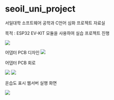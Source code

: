 # seoil_uni_project
서일대학 소프트웨어 공학과 C언어 심화 프로젝트 자료실

목적 : ESP32 EV-KIT 모듈을 사용하여 실습 프로젝트 진행

<img src="https://user-images.githubusercontent.com/11598835/96086997-1f078280-0efe-11eb-97f0-928dc4777cde.png">

어댑터 PCB 디자인
<img src="https://user-images.githubusercontent.com/11598835/96087193-71e13a00-0efe-11eb-8aa7-b5da6ddde902.png">


어댑터 PCB 회로

<img src="https://user-images.githubusercontent.com/11598835/96087331-a5bc5f80-0efe-11eb-81ba-360de21daddd.png">
<img src="https://user-images.githubusercontent.com/11598835/96398372-ad357e80-1206-11eb-90f1-ac7ee1629436.png">


온습도 표시 웹서버 실행 화면

<img src="https://user-images.githubusercontent.com/11598835/96087397-bec51080-0efe-11eb-92fd-a57f4e27fd32.png">
